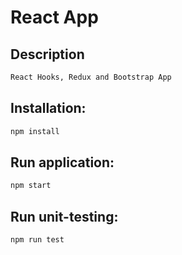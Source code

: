 
# React App

## Description
```bash
React Hooks, Redux and Bootstrap App
```

## Installation:
```bash
npm install
```

## Run application:
```bash
npm start
```

## Run unit-testing:
```bash
npm run test
```

